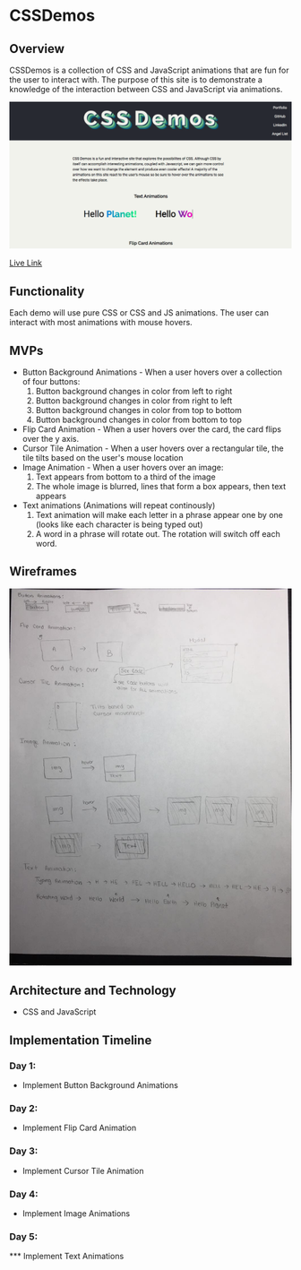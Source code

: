 # CSSDemos

## Overview
CSSDemos is a collection of CSS and JavaScript animations that are fun for the user to interact with. The purpose of this site is to demonstrate a knowledge of the interaction between CSS and JavaScript via animations. 

![CSS Demos Site](intro.png)

[Live Link](https://shreepatel95.github.io/CSSDemos/)

## Functionality
Each demo will use pure CSS or CSS and JS animations. The user can interact with most animations with mouse hovers.

## MVPs
* Button Background Animations - When a user hovers over a collection of four buttons:
  1. Button background changes in color from left to right
  2. Button background changes in color from right to left
  3. Button background changes in color from top to bottom
  4. Button background changes in color from bottom to top
* Flip Card Animation - When a user hovers over the card, the card flips over the y axis.
* Cursor Tile Animation - When a user hovers over a rectangular tile, the tile tilts based on the user's mouse location
* Image Animation - When a user hovers over an image:
  1. Text appears from bottom to a third of the image
  2. The whole image is blurred, lines that form a box appears, then text appears
* Text animations (Animations will repeat continously)
  1. Text animation will make each letter in a phrase appear one by one (looks like each character is being typed out)
  2. A word in a phrase will rotate out. The rotation will switch off each word.


## Wireframes

![Wireframe for each animation](wireframe.jpg)

## Architecture and Technology
* CSS and JavaScript

## Implementation Timeline
### Day 1:
* Implement Button Background Animations
### Day 2: 
* Implement Flip Card Animation
### Day 3:
* Implement Cursor Tile Animation
### Day 4:
* Implement Image Animations
### Day 5:
*** Implement Text Animations
